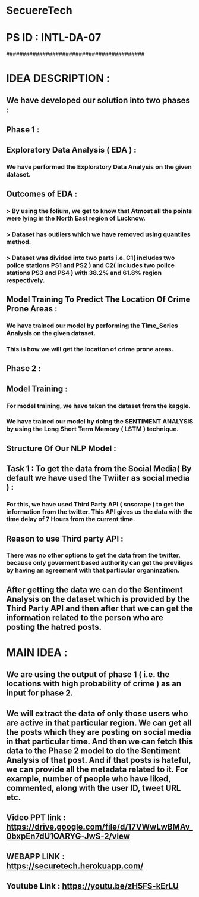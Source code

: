 # SecuereTech
# PS ID : INTL-DA-07
##########################################

# IDEA DESCRIPTION :

## We have developed our solution into two phases :

## Phase 1 :
## Exploratory Data Analysis ( EDA ) :
### We have performed the Exploratory Data Analysis on the given dataset. 
## Outcomes of EDA :
### > By using the folium, we get to know that Atmost all the points were lying in the North East region of Lucknow.
### > Dataset has outliers which we have removed using quantiles method.
### > Dataset was divided into two parts i.e. C1( includes two police stations PS1 and PS2 ) and C2( includes two police stations PS3 and PS4 ) with 38.2% and 61.8% region respectively.
## Model Training To Predict The Location Of Crime Prone Areas :
### We have trained our model by performing the Time_Series Analysis on the given dataset.
### This is how we will get the location of crime prone areas.
 
## Phase 2 :
## Model Training :
### For model training, we have taken the dataset from the kaggle.
### We have trained our model by doing the SENTIMENT ANALYSIS by using the Long Short Term Memory ( LSTM ) technique.
## Structure Of Our NLP Model :




## Task 1 : To get the data from the Social Media( By default we have used the Twiiter as social media ) :
### For this, we have used Third Party API ( snscrape ) to get the information from the twitter. This API gives us the data with the time delay of 7 Hours from the current time.
## Reason to use Third party API : 
### There was no other options to get the data from the twitter, because only goverment based authority can get the previliges by having an agreement with that particular organinzation.

## After getting the data we can do the Sentiment Analysis on the dataset which is provided by the Third Party API and then after that we can get the information related to the person who are posting the hatred posts. 

# MAIN IDEA :
## We are using the output of phase 1 ( i.e. the locations with high probability of crime ) as an input for phase 2.

## We will extract the data of only those users who are active in that particular region. We can get all the posts which they are posting on social media in that particular time. And then we can fetch this data to the Phase 2 model to do the Sentiment Analysis of that post. And if that posts is hateful, we can provide all the metadata related to it. For example, number of people who have liked, commented, along with the user ID, tweet URL etc.  

## Video PPT link : https://drive.google.com/file/d/17VWwLwBMAv_0bxpEn7dU1OARYG-JwS-2/view

## WEBAPP LINK : https://securetech.herokuapp.com/

## Youtube Link : https://youtu.be/zH5FS-kErLU

